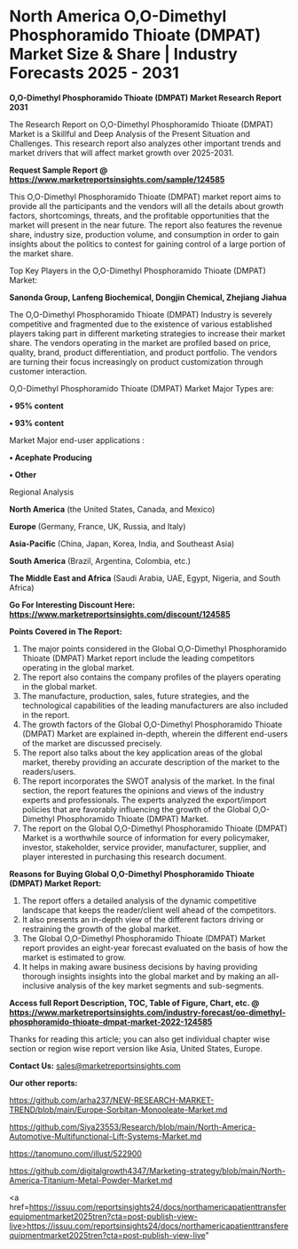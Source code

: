 # North America O,O-Dimethyl Phosphoramido Thioate (DMPAT) Market Size & Share | Industry Forecasts 2025 - 2031

<strong>O,O-Dimethyl Phosphoramido Thioate (DMPAT) Market Research Report 2031</strong>

The Research Report on O,O-Dimethyl Phosphoramido Thioate (DMPAT) Market is a Skillful and Deep Analysis of the Present Situation and Challenges. This research report also analyzes other important trends and market drivers that will affect market growth over 2025-2031.

<strong>Request Sample Report @ <a href=https://www.marketreportsinsights.com/sample/124585>https://www.marketreportsinsights.com/sample/124585</a></strong>

This O,O-Dimethyl Phosphoramido Thioate (DMPAT) market report aims to provide all the participants and the vendors will all the details about growth factors, shortcomings, threats, and the profitable opportunities that the market will present in the near future. The report also features the revenue share, industry size, production volume, and consumption in order to gain insights about the politics to contest for gaining control of a large portion of the market share.

Top Key Players in the O,O-Dimethyl Phosphoramido Thioate (DMPAT) Market:

<strong>Sanonda Group, Lanfeng Biochemical, Dongjin Chemical, Zhejiang Jiahua</strong>

The O,O-Dimethyl Phosphoramido Thioate (DMPAT) Industry is severely competitive and fragmented due to the existence of various established players taking part in different marketing strategies to increase their market share. The vendors operating in the market are profiled based on price, quality, brand, product differentiation, and product portfolio. The vendors are turning their focus increasingly on product customization through customer interaction.

O,O-Dimethyl Phosphoramido Thioate (DMPAT) Market Major Types are:

<strong>• 95% content

• 93% content</strong>

Market Major end-user applications :

<strong>• Acephate Producing

• Other</strong>

Regional Analysis

</u><strong><b>North America</b></strong> (the United States, Canada, and Mexico)

<strong><b>Europe </b></strong>(Germany, France, UK, Russia, and Italy)

<strong><b>Asia-Pacific</b></strong> (China, Japan, Korea, India, and Southeast Asia)

<strong><b>South America</b></strong> (Brazil, Argentina, Colombia, etc.)

<strong><b>The Middle East and Africa</b></strong> (Saudi Arabia, UAE, Egypt, Nigeria, and South Africa)

<strong>Go For Interesting Discount Here: <a href=https://www.marketreportsinsights.com/discount/124585>https://www.marketreportsinsights.com/discount/124585</a></strong>

<strong>Points Covered in The Report:</strong>
<ol>
  <li>The major points considered in the Global O,O-Dimethyl Phosphoramido Thioate (DMPAT) Market report include the leading competitors operating in the global market.</li>
  <li>The report also contains the company profiles of the players operating in the global market.</li>
  <li>The manufacture, production, sales, future strategies, and the technological capabilities of the leading manufacturers are also included in the report.</li>
  <li>The growth factors of the Global O,O-Dimethyl Phosphoramido Thioate (DMPAT) Market are explained in-depth, wherein the different end-users of the market are discussed precisely.</li>
  <li>The report also talks about the key application areas of the global market, thereby providing an accurate description of the market to the readers/users.</li>
  <li>The report incorporates the SWOT analysis of the market. In the final section, the report features the opinions and views of the industry experts and professionals. The experts analyzed the export/import policies that are favorably influencing the growth of the Global O,O-Dimethyl Phosphoramido Thioate (DMPAT) Market.</li>
  <li>The report on the Global O,O-Dimethyl Phosphoramido Thioate (DMPAT) Market is a worthwhile source of information for every policymaker, investor, stakeholder, service provider, manufacturer, supplier, and player interested in purchasing this research document.</li>
</ol>
<strong>Reasons for Buying Global O,O-Dimethyl Phosphoramido Thioate (DMPAT) Market Report:</strong>

<ol>
  <li>The report offers a detailed analysis of the dynamic competitive landscape that keeps the reader/client well ahead of the competitors.</li>
  <li>It also presents an in-depth view of the different factors driving or restraining the growth of the global market.</li>
  <li>The Global O,O-Dimethyl Phosphoramido Thioate (DMPAT) Market report provides an eight-year forecast evaluated on the basis of how the market is estimated to grow.</li>
  <li>It helps in making aware business decisions by having providing thorough insights insights into the global market and by making an all-inclusive analysis of the key market segments and sub-segments.</li>
</ol>
<strong>Access full Report Description, TOC, Table of Figure, Chart, etc. @ <a href=https://www.marketreportsinsights.com/industry-forecast/oo-dimethyl-phosphoramido-thioate-dmpat-market-2022-124585>https://www.marketreportsinsights.com/industry-forecast/oo-dimethyl-phosphoramido-thioate-dmpat-market-2022-124585</a></strong>


Thanks for reading this article; you can also get individual chapter wise section or region wise report version like Asia, United States, Europe.

<strong>Contact Us:</strong>
sales@marketreportsinsights.com

<strong>Our other reports:</strong>

<a href=https://github.com/arha237/NEW-RESEARCH-MARKET-TREND/blob/main/Europe-Sorbitan-Monooleate-Market.md>https://github.com/arha237/NEW-RESEARCH-MARKET-TREND/blob/main/Europe-Sorbitan-Monooleate-Market.md</a>

<a href=https://github.com/Siya23553/Research/blob/main/North-America-Automotive-Multifunctional-Lift-Systems-Market.md>https://github.com/Siya23553/Research/blob/main/North-America-Automotive-Multifunctional-Lift-Systems-Market.md</a>

<a href=https://tanomuno.com/illust/522900>https://tanomuno.com/illust/522900</a>

<a href=https://github.com/digitalgrowth4347/Marketing-strategy/blob/main/North-America-Titanium-Metal-Powder-Market.md>https://github.com/digitalgrowth4347/Marketing-strategy/blob/main/North-America-Titanium-Metal-Powder-Market.md</a>

<a href=https://issuu.com/reportsinsights24/docs/northamericapatienttransferequipmentmarket2025tren?cta=post-publish-view-live>https://issuu.com/reportsinsights24/docs/northamericapatienttransferequipmentmarket2025tren?cta=post-publish-view-live</a>"

